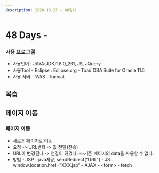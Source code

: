 ```yaml
---
description: 2020.10.23 - 48일차
---
```


# 48 Days -

### 사용 프로그램

* 사용언어 : JAVA\(JDK\)1.8.0\_261, JS, JQuery
* 사용Tool  - Eclipse : Eclipse.org - Toad DBA Suite for Oracle 11.5
* 사용 서버 - WAS : Tomcat

## 복습

## 페이지 이동

### 페이지 이동

* 새로운 페이지로 이동
* 요청 -&gt; URL변화 -&gt; 값 전달\(전송\)
* URL이 변경된다 -&gt; 연결이 끊겼다. -&gt;기존 페이지의 data을 사용할 수 없다.
* 방법 -  JSP : java제공, sendRedirect\("URL"\) - JS : window.location.href="XXX.jsp" - AJAX - &lt;form&gt; - fetch



